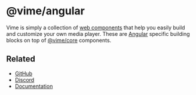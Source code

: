 # @vime/angular

Vime is simply a collection of [web components](https://developer.mozilla.org/en-US/docs/Web/Web_Components)
that help you easily build and customize your own media player. These are [Angular](https://angular.io)
specific building blocks on top of [@vime/core](https://www.npmjs.com/package/@vime/core) components.

## Related

- [GitHub](https://github.com/vime-js/vime)
- [Discord](https://discord.gg/PaFFSk)
- [Documentation](https://vimejs.com)
